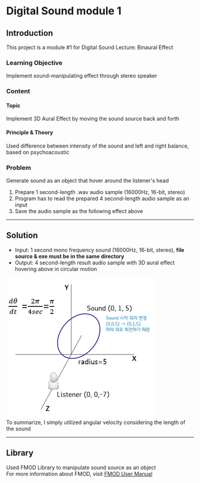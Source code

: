 
# Digital Sound module 1

## Introduction 
This project is a module #1 for Digital Sound Lecture: Binaural Effect  

### Learning Objective
Implement sound-manipulating effect through stereo speaker  

### Content
#### Topic
Implement 3D Aural Effect by moving the sound source back and forth  
#### Principle & Theory
Used difference between intensity of the sound and left and right balance, based on psychoacoustic  

### Problem 
Generate sound as an object that hover around the listener's head    
  1. Prepare 1 second-length .wav audio sample (16000Hz, 16-bit, stereo)
  2. Program has to read the prepared 4 second-length audio sample as an input
  3. Save the audio sample as the following effect above

---

## Solution
* Input: 1 second mono frequency sound (16000Hz, 16-bit, stereo), **file source & exe must be in the same directory**  
* Output: 4 second-length result audio sample with 3D aural effect hovering above in circular motion  

![FMOD Description](./img/fmod_description.PNG "Project Algorithm")  
To summarize, I simply utilized angular velocity considering the length of the sound  

---

## Library 

Used FMOD Library to manipulate sound source as an object  
For more information about FMOD, visit [FMOD User Manual](https://www.fmod.com/resources/documentation-api?version=2.0&page=welcome.html)

